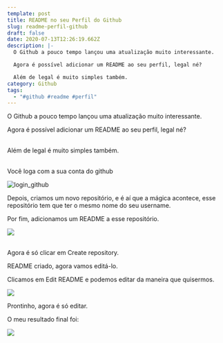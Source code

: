 ```yaml
---
template: post
title: README no seu Perfil do Github
slug: readme-perfil-github
draft: false
date: 2020-07-13T12:26:19.662Z
description: |-
  O Github a pouco tempo lançou uma atualização muito interessante. 

  Agora é possível adicionar um README ao seu perfil, legal né?

  Além de legal é muito simples também. 
category: Github
tags:
  - "#github #readme #perfil"
---
```

O Github a pouco tempo lançou uma atualização muito interessante.

Agora é possível adicionar um README ao seu perfil, legal né?

\
Além de legal é muito simples também.

\
Você loga com a sua conta do github

![login_github](/media/logingithub.png)



Depois, criamos um novo repositório, e é aí que a mágica acontece, esse repositório tem que ter o mesmo nome do seu username.

Por fim, adicionamos um README a esse repositório.

![](/media/repositoriogithub.png)

\
Agora é só clicar em Create repository.

README criado, agora vamos editá-lo.

Clicamos em Edit README e podemos editar da maneira que quisermos.

![](/media/editreadme.png)



Prontinho, agora é só editar.

O meu resultado final foi:

![](/media/readmefinalizado.png)
